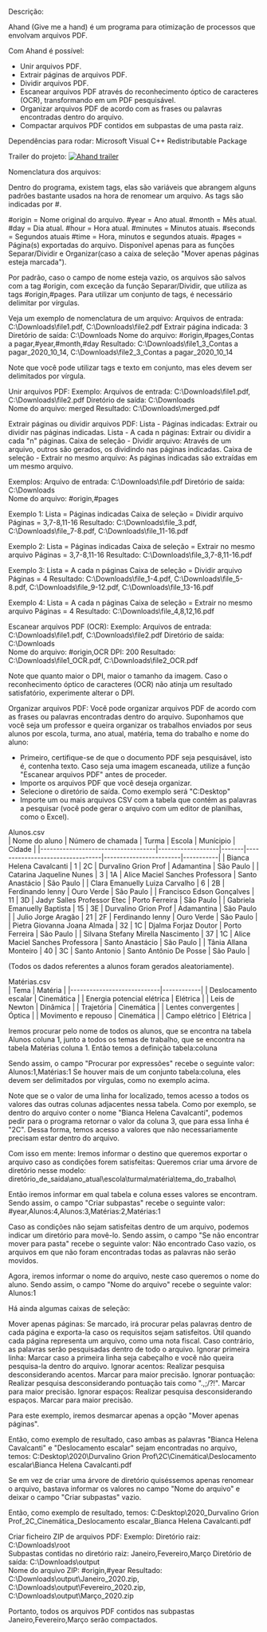 Descrição:

Ahand (Give me a hand) é um programa para otimização de processos que envolvam arquivos PDF.

Com Ahand é possível:

- Unir arquivos PDF.
- Extrair páginas de arquivos PDF.
- Dividir arquivos PDF.
- Escanear arquivos PDF através do reconhecimento óptico de caracteres (OCR), transformando em um PDF pesquisável.
- Organizar arquivos PDF de acordo com as frases ou palavras encontradas dentro do arquivo.
- Compactar arquivos PDF contidos em subpastas de uma pasta raiz.

Dependências para rodar:
Microsoft Visual C++ Redistributable Package

Trailer do projeto:
[![Ahand trailer](https://img.youtube.com/vi/-g8CP6u7npE/0.jpg)](https://www.youtube.com/watch?v=-g8CP6u7npE)

    
Nomenclatura dos arquivos:

Dentro do programa, existem tags, elas são variáveis que abrangem alguns padrões bastante usados na hora de renomear um arquivo. As tags são indicadas por #.

#origin = Nome original do arquivo.
#year = Ano atual.
#month = Mês atual.
#day = Dia atual.
#hour = Hora atual.
#minutes = Minutos atuais.
#seconds = Segundos atuais
#time = Hora, minutos e segundos atuais.
#pages = Página(s) exportadas do arquivo. Disponível apenas para as funções Separar/Dividir e Organizar(caso a caixa de seleção "Mover apenas páginas esteja marcada").

Por padrão, caso o campo de nome esteja vazio, os arquivos são salvos com a tag #origin, com exceção da função Separar/Dividir, que utiliza as tags #origin,#pages.
Para utilizar um conjunto de tags, é necessário delimitar por vírgulas.

Veja um exemplo de nomenclatura de um arquivo:
Arquivos de entrada: C:\Downloads\file1.pdf, C:\Downloads\file2.pdf
Extrair página indicada: 3
Diretório de saída: C:\Downloads
Nome do arquivo: #origin,#pages,Contas a pagar,#year,#month,#day
Resultado: C:\Downloads\file1_3_Contas a pagar_2020_10_14, C:\Downloads\file2_3_Contas a pagar_2020_10_14

Note que você pode utilizar tags e texto em conjunto, mas eles devem ser delimitados por vírgula.

Unir arquivos PDF:
Exemplo:
Arquivos de entrada: C:\Downloads\file1.pdf, C:\Downloads\file2.pdf
Diretório de saída: C:\Downloads\
Nome do arquivo: merged
Resultado: C:\Downloads\merged.pdf

Extrair páginas ou dividir arquivos PDF:
Lista - Páginas indicadas: Extrair ou dividir nas páginas indicadas.
Lista - A cada n páginas: Extrair ou dividir a cada "n" páginas.
Caixa de seleção - Dividir arquivo: Através de um arquivo, outros são gerados, os dividindo nas páginas indicadas.
Caixa de seleção - Extrair no mesmo arquivo: As páginas indicadas são extraídas em um mesmo arquivo.

Exemplos:
Arquivo de entrada: C:\Downloads\file.pdf
Diretório de saída: C:\Downloads\
Nome do arquivo: #origin,#pages

Exemplo 1:
Lista = Páginas indicadas
Caixa de seleção = Dividir arquivo
Páginas = 3,7-8,11-16
Resultado: C:\Downloads\file_3.pdf, C:\Downloads\file_7-8.pdf, C:\Downloads\file_11-16.pdf

Exemplo 2:
Lista = Páginas indicadas
Caixa de seleção = Extrair no mesmo arquivo
Páginas = 3,7-8,11-16
Resultado: C:\Downloads\file_3,7-8,11-16.pdf

Exemplo 3:
Lista = A cada n páginas
Caixa de seleção = Dividir arquivo
Páginas = 4
Resultado: C:\Downloads\file_1-4.pdf, C:\Downloads\file_5-8.pdf, C:\Downloads\file_9-12.pdf, C:\Downloads\file_13-16.pdf

Exemplo 4:
Lista = A cada n páginas
Caixa de seleção = Extrair no mesmo arquivo
Páginas = 4
Resultado: C:\Downloads\file_4,8,12,16.pdf

Escanear arquivos PDF (OCR):
Exemplo:
Arquivos de entrada: C:\Downloads\file1.pdf, C:\Downloads\file2.pdf
Diretório de saída: C:\Downloads\
Nome do arquivo: #origin,OCR
DPI: 200
Resultado: C:\Downloads\file1_OCR.pdf, C:\Downloads\file2_OCR.pdf

Note que quanto maior o DPI, maior o tamanho da imagem.
Caso o reconhecimento óptico de caracteres (OCR) não atinja um resultado satisfatório, experimente alterar o DPI.

Organizar arquivos PDF:
Você pode organizar arquivos PDF de acordo com as frases ou palavras encontradas dentro do arquivo.
Suponhamos que você seja um professor e queira organizar os trabalhos enviados por seus alunos por escola, turma, ano atual, matéria, tema do trabalho e nome do aluno:

- Primeiro, certifique-se de que o documento PDF seja pesquisável, isto é, contenha texto. Caso seja uma imagem escaneada, utilize a função "Escanear arquivos PDF" antes de proceder.
- Importe os arquivos PDF que você deseja organizar.
- Selecione o diretório de saída. Como exemplo será "C:Desktop\"
- Importe um ou mais arquivos CSV com a tabela que contém as palavras a pesquisar (você pode gerar o arquivo com um editor de planilhas, como o Excel).

Alunos.csv  
| Nome do aluno                      | Número de chamada | Turma | Escola                          | Munícipio              | Cidade    |
|------------------------------------|-------------------|-------|---------------------------------|------------------------|-----------|
| Bianca Helena Cavalcanti           | 1                 | 2C    | Durvalino Grion Prof            | Adamantina             | São Paulo |
| Catarina Jaqueline Nunes           | 3                 | 1A    | Alice Maciel Sanches Professora | Santo Anastácio        | São Paulo |
| Clara Emanuelly Luiza Carvalho     | 6                 | 2B    | Ferdinando Ienny                | Ouro Verde             | São Paulo |
| Francisco Edson Gonçalves          | 11                | 3D    | Jadyr Salles Professor Etec     | Porto Ferreira         | São Paulo |
| Gabriela Emanuelly Baptista        | 15                | 3E    | Durvalino Grion Prof            | Adamantina             | São Paulo |
| Julio Jorge Aragão                 | 21                | 2F    | Ferdinando Ienny                | Ouro Verde             | São Paulo |
| Pietra Giovanna Joana Almada       | 32                | 1C    | Djalma Forjaz Doutor            | Porto Ferreira         | São Paulo |
| Silvana Stefany Mirella Nascimento | 37                | 1C    | Alice Maciel Sanches Professora | Santo Anastácio        | São Paulo |
| Tânia Allana Monteiro              | 40                | 3C    | Santo Antonio                   | Santo Antônio De Posse | São Paulo |


(Todos os dados referentes a alunos foram gerados aleatoriamente).

Matérias.csv  
| Tema                       | Matéria    |
|----------------------------|------------|
| Deslocamento escalar       | Cinemática |
| Energia potencial elétrica | Elétrica   |
| Leis de Newton             | Dinâmica   |
| Trajetória                 | Cinemática |
| Lentes convergentes        | Óptica     |
| Movimento e repouso        | Cinemática |
| Campo elétrico             | Elétrica   |



Iremos procurar pelo nome de todos os alunos, que se encontra na tabela Alunos coluna 1, junto a todos os temas de trabalho, que se encontra na tabela Matérias coluna 1.
Então temos a definição tabela:coluna

Sendo assim, o campo "Procurar por expressões" recebe o seguinte valor: Alunos:1,Matérias:1
Se houver mais de um conjunto tabela:coluna, eles devem ser delimitados por vírgulas, como no exemplo acima.

Note que se o valor de uma linha for localizado, temos acesso a todos os valores das outras colunas adjacentes nessa tabela.
Como por exemplo, se dentro do arquivo conter o nome "Bianca Helena Cavalcanti", podemos pedir para o programa retornar o valor da coluna 3, que para essa linha é "2C".
Dessa forma, temos acesso a valores que não necessariamente precisam estar dentro do arquivo.

Com isso em mente:
Iremos informar o destino que queremos exportar o arquivo caso as condições forem satisfeitas:
Queremos criar uma árvore de diretório nesse modelo: diretório_de_saída\ano_atual\escola\turma\matéria\tema_do_trabalho\

Então iremos informar em qual tabela e coluna esses valores se encontram.
Sendo assim, o campo "Criar subpastas" recebe o seguinte valor: #year,Alunos:4,Alunos:3,Matérias:2,Matérias:1

Caso as condições não sejam satisfeitas dentro de um arquivo, podemos indicar um diretório para movê-lo.
Sendo assim, o campo "Se não encontrar mover para pasta" recebe o seguinte valor: Não encontrado
Caso vazio, os arquivos em que não foram encontradas todas as palavras não serão movidos.

Agora, iremos informar o nome do arquivo, neste caso queremos o nome do aluno.
Sendo assim, o campo "Nome do arquivo" recebe o seguinte valor: Alunos:1

Há ainda algumas caixas de seleção:

Mover apenas páginas: Se marcado, irá procurar pelas palavras dentro de cada página e exporta-la caso os requisitos sejam satisfeitos. Útil quando cada página representa um arquivo, como uma nota fiscal. Caso contrário, as palavras serão pesquisadas dentro de todo o arquivo.
Ignorar primeira linha: Marcar caso a primeira linha seja cabeçalho e você não queira pesquisa-la dentro do arquivo.
Ignorar acentos: Realizar pesquisa desconsiderando acentos. Marcar para maior precisão.
Ignorar pontuação: Realizar pesquisa desconsiderando pontuação tais como ".,;/?!". Marcar para maior precisão.
Ignorar espaços: Realizar pesquisa desconsiderando espaços. Marcar para maior precisão.

Para este exemplo, iremos desmarcar apenas a opção "Mover apenas páginas".

Então, como exemplo de resultado, caso ambas as palavras "Bianca Helena Cavalcanti" e "Deslocamento escalar" sejam encontradas no arquivo, temos:
C:Desktop\2020\Durvalino Grion Prof\2C\Cinemática\Deslocamento escalar\Bianca Helena Cavalcanti.pdf

Se em vez de criar uma árvore de diretório quiséssemos apenas renomear o arquivo, bastava informar os valores no campo "Nome do arquivo" e deixar o campo "Criar subpastas" vazio.

Então, como exemplo de resultado, temos:
C:Desktop\2020_Durvalino Grion Prof_2C_Cinemática_Deslocamento escalar_Bianca Helena Cavalcanti.pdf

Criar ficheiro ZIP de arquivos PDF:
Exemplo:
Diretório raiz: C:\Downloads\root\
Subpastas contidas no diretório raiz: Janeiro,Fevereiro,Março
Diretório de saída: C:\Downloads\output\
Nome do arquivo ZIP: #origin,#year
Resultado: 
C:\Downloads\output\Janeiro_2020.zip, C:\Downloads\output\Fevereiro_2020.zip, C:\Downloads\output\Março_2020.zip

Portanto, todos os arquivos PDF contidos nas subpastas Janeiro,Fevereiro,Março serão compactados.
